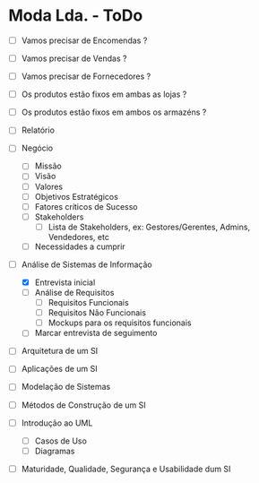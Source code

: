 # Moda Lda. - ToDo


- [ ] Vamos precisar de Encomendas ?
- [ ] Vamos precisar de Vendas ?
- [ ] Vamos precisar de Fornecedores ?
- [ ] Os produtos estão fixos em ambas as lojas ?
- [ ] Os produtos estão fixos em ambos os armazéns ?
- [ ] Relatório
- [ ] Negócio

  - [ ] Missão
  - [ ] Visão
  - [ ] Valores
  - [ ] Objetivos Estratégicos
  - [ ] Fatores críticos de Sucesso
  - [ ] Stakeholders
    - [ ] Lista de Stakeholders, ex: Gestores/Gerentes, Admins, Vendedores, etc
  - [ ] Necessidades a cumprir

- [ ] Análise de Sistemas de Informação
  - [x] Entrevista inicial
  - [ ] Análise de Requisitos
    - [ ] Requisitos Funcionais
    - [ ] Requisitos Não Funcionais
    - [ ] Mockups para os requisitos funcionais
  - [ ] Marcar entrevista de seguimento
- [ ] Arquitetura de um SI
- [ ] Aplicações de um SI
- [ ] Modelação de Sistemas
- [ ] Métodos de Construção de um SI
- [ ] Introdução ao UML
  - [ ] Casos de Uso
  - [ ] Diagramas
- [ ] Maturidade, Qualidade, Segurança e Usabilidade dum SI
